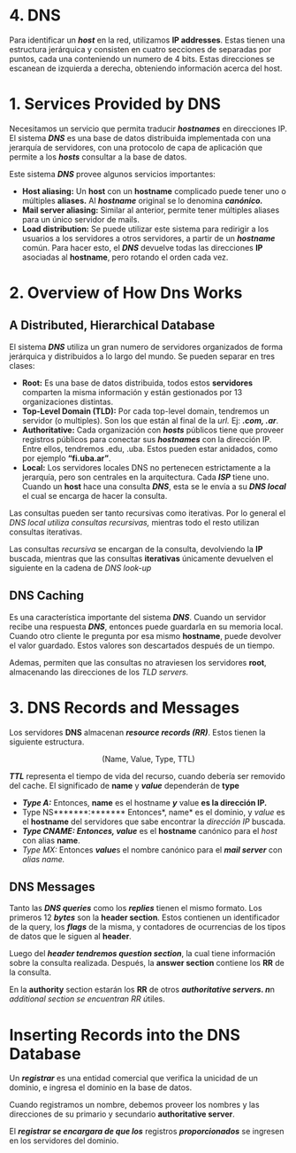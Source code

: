 # 4. DNS

Para identificar un *******host******* en la red, utilizamos ************IP addresses************. Estas tienen una estructura jerárquica y consisten en cuatro secciones de separadas por puntos, cada una conteniendo un numero de 4 bits. Estas direcciones se escanean de izquierda a derecha, obteniendo información acerca del host.

# 1. Services Provided by DNS

Necesitamos un servicio que permita traducir *********hostnames********* en direcciones IP. El sistema ***DNS*** es una base de datos distribuida implementada con una jerarquía de servidores, con una protocolo de capa de aplicación que permite a los *****hosts***** consultar a la base de datos.

Este sistema ***DNS*** provee algunos servicios importantes:

- ****************************Host aliasing:**************************** Un ****host**** con un ********hostname******** complicado puede tener uno o múltiples ************************aliases.************************ Al *********hostname********* original se lo denomina *********canónico.*********
- ************************************Mail server aliasing:************************************ Similar al anterior, permite tener múltiples aliases para un único servidor de mails.
- **************************************Load distribution:************************************** Se puede utilizar este sistema para redirigir a los usuarios a los servidores a otros servidores, a partir de un *********hostname********* común. Para hacer esto, el ***DNS*** devuelve todas las direcciones **IP** asociadas al ********hostname********, pero rotando el orden cada vez.

# 2. Overview of How Dns Works

## A Distributed, Hierarchical Database

El sistema ***DNS*** utiliza un gran numero de servidores organizados de forma jerárquica y distribuidos a lo largo del mundo. Se pueden separar en tres clases:

- **Root:** Es una base de datos distribuida, todos estos **********servidores********** comparten la misma información y están gestionados por 13 organizaciones distintas.
- ********************************Top-Level Domain (TLD):******************************** Por cada top-level domain, tendremos un servidor (o multiples). Son los que están al final de la *url.* Ej: ***************.com, .ar***************.
- **************************************Authoritative:************************************** Cada organización con *****hosts***** públicos tiene que proveer registros públicos para conectar sus *********hostnames********* con la dirección IP. Entre ellos, tendremos .edu, .uba. Estos pueden estar anidados, como por ejemplo ************“fi.uba.ar”************.
- **********Local:********** Los servidores locales DNS no pertenecen estrictamente a la jerarquía, pero son centrales en la arquitectura. Cada ***ISP*** tiene uno. Cuando un ****host**** hace una consulta ***DNS***, esta se le envía a su *********DNS local********* el cual se encarga de hacer la consulta.

Las consultas pueden ser tanto recursivas como iterativas. Por lo general el *DNS local utiliza consultas recursivas,* mientras todo el resto utilizan consultas iterativas.

Las consultas *recursiva* se encargan de la consulta, devolviendo la **IP** buscada, mientras que las consultas ********iterativas******** únicamente devuelven el siguiente en la cadena de *DNS look-up*

## DNS Caching

Es una característica importante del sistema ***DNS***. Cuando un servidor recibe una respuesta ***DNS***, entonces puede guardarla en su memoria local. Cuando otro cliente le pregunta por esa mismo ********hostname********, puede devolver el valor guardado. Estos valores son descartados después de un tiempo.

Ademas, permiten que las consultas no atraviesen los servidores ****root****, almacenando las direcciones de los *TLD servers.*

# 3. DNS Records and Messages

Los servidores ******DNS****** almacenan ***********resource records (RR)***********. Estos tienen la siguiente estructura.

$$
\text{(Name, Value, Type, TTL)}
$$

***TTL*** representa el tiempo de vida del recurso, cuando debería ser removido del cache. El significado de ****name**** y *****value***** dependerán de ****type****

- *************Type A:************* Entonces, ****name**** es el hostname ***y*** value ********************es la dirección IP.********************
- Type NS*******:******* Entonces*, name* es el dominio, y *value* es el ********hostname******** del servidores que sabe encontrar la *dirección IP* buscada.
- ***********Type CNAME: Entonces, value*********** es el ********hostname******** canónico para el *host* con alias ****name****.
- *Type MX:* Entonces *****value*****s el nombre canónico para el ***********mail server*********** con *alias name.*

## DNS Messages

Tanto las ***********DNS queries*********** como los *******replies******* tienen el mismo formato. Los primeros 12 *****bytes***** son la **************header section**************. Estos contienen un identificador de la query, los *****flags***** de la misma, y contadores de ocurrencias de los tipos de datos que le siguen al ******header******.

Luego del *********************************header tendremos question section*********************************, la cual tiene información sobre la consulta realizada. Después, la **answer section** contiene los **RR** de la consulta.

En la **********authority********** section estarán los **RR** de otros ***************authoritative servers. n***************n *additional section se encuentran RR ú*tiles.

# Inserting Records into the DNS Database

Un *********registrar********* es una entidad comercial que verifica la unicidad de un dominio, e ingresa el dominio en la base de datos.

Cuando registramos un nombre, debemos proveer los nombres y las direcciones  de su primario y secundario ********************authoritative server********************. 

El ***********registrar se encargara de que los*********** registros *********************proporcionados********************* se ingresen en los servidores del dominio.